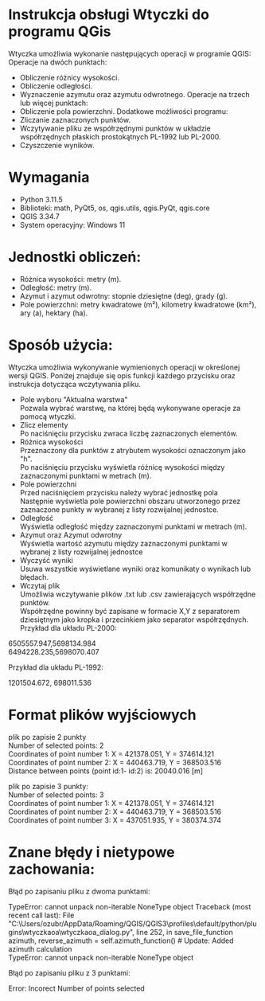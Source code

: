 # Instrukcja obsługi Wtyczki do programu QGis
Wtyczka umożliwia wykonanie następujących operacji w programie QGIS:\
Operacje na dwóch punktach:
- Obliczenie różnicy wysokości.
- Obliczenie odległości.
- Wyznaczenie azymutu oraz azymutu odwrotnego.
Operacje na trzech lub więcej punktach:
- Obliczenie pola powierzchni.
Dodatkowe możliwości programu:
- Zliczanie zaznaczonych punktów.
- Wczytywanie pliku ze współrzędnymi punktów w układzie współrzędnych płaskich prostokątnych PL-1992 lub PL-2000.
- Czyszczenie wyników.

# Wymagania
- Python 3.11.5
- Biblioteki: math, PyQt5, os, qgis.utils, qgis.PyQt, qgis.core
- QGIS 3.34.7
- System operacyjny: Windows 11

# Jednostki obliczeń:
- Różnica wysokości: metry (m).
- Odległość: metry (m).
- Azymut i azymut odwrotny: stopnie dziesiętne (deg), grady (g).
- Pole powierzchni: metry kwadratowe (m²), kilometry kwadratowe (km²), ary (a), hektary (ha).

# Sposób użycia:
Wtyczka umożliwia wykonywanie wymienionych operacji w określonej wersji QGIS. Poniżej znajduje się opis funkcji każdego przycisku oraz instrukcja dotycząca wczytywania pliku.

- Pole wyboru "Aktualna warstwa"\
Pozwala wybrać warstwę, na której będą wykonywane operacje za pomocą wtyczki.
- Zlicz elementy\
Po naciśnięciu przycisku zwraca liczbę zaznaczonych elementów.
- Różnica wysokości\
Przeznaczony dla punktów z atrybutem wysokości oznaczonym jako "h".\
Po naciśnięciu przycisku wyświetla różnicę wysokości między zaznaczonymi punktami w metrach (m).
- Pole powierzchni\
Przed naciśnięciem przycisku należy wybrać jednostkę pola\
Następnie wyświetla pole powierzchni obszaru utworzonego przez zaznaczone punkty w wybranej z listy rozwijalnej jednostce.
- Odległość\
Wyświetla odległość między zaznaczonymi punktami w metrach (m).
- Azymut oraz Azymut odwrotny\
Wyświetla wartość azymutu między zaznaczonymi punktami w wybranej z listy rozwijalnej jednostce
- Wyczyść wyniki\
Usuwa wszystkie wyświetlane wyniki oraz komunikaty o wynikach lub błędach.
- Wczytaj plik\
Umożliwia wczytywanie plików .txt lub .csv zawierających współrzędne punktów.\
Współrzędne powinny być zapisane w formacie X,Y z separatorem dziesiętnym jako kropka i przecinkiem jako separator współrzędnych.\
Przykład dla układu PL-2000:

6505557.947,5698134.984\
6494228.235,5698070.407

Przykład dla układu PL-1992:

1201504.672, 698011.536

# Format plików wyjściowych
plik po zapisie 2 punkty\
Number of selected points: 2\
Coordinates of point number 1: X = 421378.051, Y = 374614.121\
Coordinates of point number 2: X = 440463.719, Y = 368503.516\
Distance between points (point id:1- id:2) is: 20040.016 [m]


plik po zapisie 3 punkty:\
Number of selected points: 3\
Coordinates of point number 1: X = 421378.051, Y = 374614.121\
Coordinates of point number 2: X = 440463.719, Y = 368503.516\
Coordinates of point number 3: X = 437051.935, Y = 380374.374


# Znane błędy i nietypowe zachowania:

Błąd po zapisaniu pliku z dwoma punktami:

TypeError: cannot unpack non-iterable NoneType object
Traceback (most recent call last):
  File "C:\Users/ozubr/AppData/Roaming/QGIS/QGIS3\profiles\default/python/plugins\wtyczkaoa\wtyczkaoa_dialog.py", line 252, in save_file_function\
    azimuth, reverse_azimuth = self.azimuth_function()  # Update: Added azimuth calculation\
TypeError: cannot unpack non-iterable NoneType object 


Błąd po zapisaniu pliku z 3 punktami: 

Error: Incorect Number of points selected








